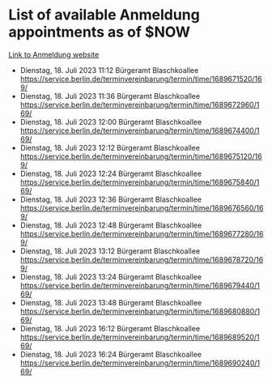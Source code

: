 # List of available Anmeldung appointments as of $NOW
[Link to Anmeldung website](https://service.berlin.de/terminvereinbarung/termin/tag.php?termin=1&anliegen[]=120686&dienstleisterlist=122210,122217,327316,122219,327312,122227,327314,122231,327346,122243,327348,122254,122252,329742,122260,329745,122262,329748,122271,327278,122273,327274,122277,327276,330436,122280,327294,122282,327290,122284,327292,122291,327270,122285,327266,122286,327264,122296,327268,150230,329760,122297,327286,122294,327284,122312,329763,122314,329775,122304,327330,122311,327334,122309,327332,317869,122281,327352,122279,329772,122283,122276,327324,122274,327326,122267,329766,122246,327318,122251,327320,122257,327322,122208,327298,122226,327300&herkunft=http%3A%2F%2Fservice.berlin.de%2Fdienstleistung%2F120686%2F)
- Dienstag, 18. Juli 2023 11:12 Bürgeramt Blaschkoallee https://service.berlin.de/terminvereinbarung/termin/time/1689671520/169/
- Dienstag, 18. Juli 2023 11:36 Bürgeramt Blaschkoallee https://service.berlin.de/terminvereinbarung/termin/time/1689672960/169/
- Dienstag, 18. Juli 2023 12:00 Bürgeramt Blaschkoallee https://service.berlin.de/terminvereinbarung/termin/time/1689674400/169/
- Dienstag, 18. Juli 2023 12:12 Bürgeramt Blaschkoallee https://service.berlin.de/terminvereinbarung/termin/time/1689675120/169/
- Dienstag, 18. Juli 2023 12:24 Bürgeramt Blaschkoallee https://service.berlin.de/terminvereinbarung/termin/time/1689675840/169/
- Dienstag, 18. Juli 2023 12:36 Bürgeramt Blaschkoallee https://service.berlin.de/terminvereinbarung/termin/time/1689676560/169/
- Dienstag, 18. Juli 2023 12:48 Bürgeramt Blaschkoallee https://service.berlin.de/terminvereinbarung/termin/time/1689677280/169/
- Dienstag, 18. Juli 2023 13:12 Bürgeramt Blaschkoallee https://service.berlin.de/terminvereinbarung/termin/time/1689678720/169/
- Dienstag, 18. Juli 2023 13:24 Bürgeramt Blaschkoallee https://service.berlin.de/terminvereinbarung/termin/time/1689679440/169/
- Dienstag, 18. Juli 2023 13:48 Bürgeramt Blaschkoallee https://service.berlin.de/terminvereinbarung/termin/time/1689680880/169/
- Dienstag, 18. Juli 2023 16:12 Bürgeramt Blaschkoallee https://service.berlin.de/terminvereinbarung/termin/time/1689689520/169/
- Dienstag, 18. Juli 2023 16:24 Bürgeramt Blaschkoallee https://service.berlin.de/terminvereinbarung/termin/time/1689690240/169/
